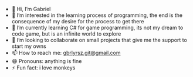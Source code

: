 - 👋 Hi, I’m Gabriel
- 👀 I’m interested in the learning process of programming, the end is the consequence of my desire for the process to get there
- 🌱 I’m currently learning C# for game programming, its not my dream to code game, but is an infinite world to explore
- 💞️ I’m looking to collaborate on small projects that give me the support to start my owns
- 📫 How to reach me: gbrlyrsz.git@gmail.com
- 😄 Pronouns: anything is fine
- ⚡ Fun fact: i love monkeys

<!---
gbrlyrsz/gbrlyrsz is a ✨ special ✨ repository because its `README.md` (this file) appears on your GitHub profile.
You can click the Preview link to take a look at your changes.
--->
